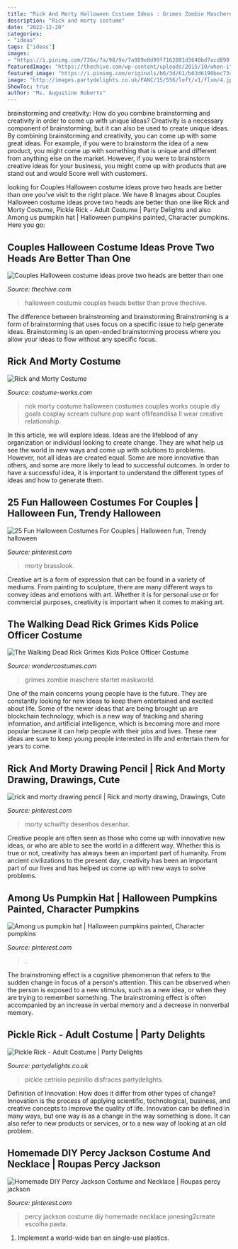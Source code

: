 ```yaml
---
title: "Rick And Morty Halloween Costume Ideas : Grimes Zombie Maschere Startet Maskworld"
description: "Rick and morty costume"
date: "2022-12-20"
categories:
- "ideas"
tags: ["ideas"]
images:
- "https://i.pinimg.com/736x/7a/98/9e/7a989e8d99f7162881d3640bd7acd890.jpg"
featuredImage: "https://thechive.com/wp-content/uploads/2015/10/when-it-comes-to-costume-ideas-two-heads-are-always-better-than-one-33-photos-16.jpg?quality=85&amp;strip=info&amp;w=600"
featured_image: "https://i.pinimg.com/originals/b6/3d/61/b63d6190bec734d5d255162221231c59.jpg"
image: "http://images.partydelights.co.uk/FANC/15/556/left/v1/flxm/4.jpg"
ShowToc: true
author: "Ms. Augustine Roberts"
---
```



brainstorming and creativity: How do you combine brainstorming and creativity in order to come up with unique ideas?
Creativity is a necessary component of brainstorming, but it can also be used to create unique ideas. By combining brainstorming and creativity, you can come up with some great ideas. For example, if you were to brainstorm the idea of a new product, you might come up with something that is unique and different from anything else on the market. However, if you were to brainstorm creative ideas for your business, you might come up with products that are stand out and would Score well with customers.

	

		
looking for Couples Halloween costume ideas prove two heads are better than one you've visit to the right place. We have 8 Images about Couples Halloween costume ideas prove two heads are better than one like Rick and Morty Costume, Pickle Rick - Adult Costume | Party Delights and also Among us pumpkin hat | Halloween pumpkins painted, Character pumpkins. Here you go:
		
    
## Couples Halloween Costume Ideas Prove Two Heads Are Better Than One

<img loading=lazy src="https://thechive.com/wp-content/uploads/2015/10/when-it-comes-to-costume-ideas-two-heads-are-always-better-than-one-33-photos-16.jpg?quality=85&amp;strip=info&amp;w=600" onerror="this.onerror=null;this.src='https://tse2.mm.bing.net/th?id=OIP.aCoXaNnpCfEPprJhdqCXTAHaLD&amp;pid=15.1';" alt="Couples Halloween costume ideas prove two heads are better than one">

_Source: thechive.com_

>halloween costume couples heads better than prove thechive. 

	

The difference between brainstroming and brainstorming
Brainstroming is a form of brainstorming that uses focus on a specific issue to help generate ideas. Brainstorming is an open-ended brainstorming process where you allow your ideas to flow without any specific focus.

    
## Rick And Morty Costume

<img loading=lazy src="https://photos.costume-works.com/full/rick_and_morty.jpg" onerror="this.onerror=null;this.src='https://tse1.mm.bing.net/th?id=OIP.N2nDHHml1Rz-Ow6om1M8_QHaKW&amp;pid=15.1';" alt="Rick and Morty Costume">

_Source: costume-works.com_

>rick morty costume halloween costumes couples works couple diy goals cosplay scream culture pop want oflifeandlisa ll wear creative relationship. 

	

In this article, we will explore ideas. Ideas are the lifeblood of any organization or individual looking to create change. They are what help us see the world in new ways and come up with solutions to problems. However, not all ideas are created equal. Some are more innovative than others, and some are more likely to lead to successful outcomes. In order to have a successful idea, it is important to understand the different types of ideas and how to generate them.

    
## 25 Fun Halloween Costumes For Couples | Halloween Fun, Trendy Halloween

<img loading=lazy src="https://i.pinimg.com/originals/b6/3d/61/b63d6190bec734d5d255162221231c59.jpg" onerror="this.onerror=null;this.src='https://tse1.mm.bing.net/th?id=OIP.3VBkyrb-oabHTMc-Sd-ASQHaJ3&amp;pid=15.1';" alt="25 Fun Halloween Costumes For Couples | Halloween fun, Trendy halloween">

_Source: pinterest.com_

>morty brasslook. 

	

Creative art is a form of expression that can be found in a variety of mediums. From painting to sculpture, there are many different ways to convey ideas and emotions with art. Whether it is for personal use or for commercial purposes, creativity is important when it comes to making art.

    
## The Walking Dead Rick Grimes Kids Police Officer Costume

<img loading=lazy src="https://img.wondercostumes.com/products/11-3/rick-grimes-kids-costume.jpg" onerror="this.onerror=null;this.src='https://tse2.mm.bing.net/th?id=OIP.YdeKUBPaFVMn6yE4hrDWaAHaI4&amp;pid=15.1';" alt="The Walking Dead Rick Grimes Kids Police Officer Costume">

_Source: wondercostumes.com_

>grimes zombie maschere startet maskworld. 

	

One of the main concerns young people have is the future. They are constantly looking for new ideas to keep them entertained and excited about life. Some of the newer ideas that are being brought up are blockchain technology, which is a new way of tracking and sharing information, and artificial intelligence, which is becoming more and more popular because it can help people with their jobs and lives. These new ideas are sure to keep young people interested in life and entertain them for years to come.

    
## Rick And Morty Drawing Pencil | Rick And Morty Drawing, Drawings, Cute

<img loading=lazy src="https://i.pinimg.com/736x/d3/2f/a9/d32fa920695cfafbbb8931eaa7b7c3c9.jpg" onerror="this.onerror=null;this.src='https://tse2.mm.bing.net/th?id=OIP.Db5WuyEwF67HGLDZT3OvSwHaJ3&amp;pid=15.1';" alt="rick and morty drawing pencil | Rick and morty drawing, Drawings, Cute">

_Source: pinterest.com_

>morty schwifty desenhos desenhar. 

	

Creative people are often seen as those who come up with innovative new ideas, or who are able to see the world in a different way. Whether this is true or not, creativity has always been an important part of humanity. From ancient civilizations to the present day, creativity has been an important part of our lives and has helped us come up with new ways to solve problems.

    
## Among Us Pumpkin Hat | Halloween Pumpkins Painted, Character Pumpkins

<img loading=lazy src="https://i.pinimg.com/736x/ec/3a/1d/ec3a1db40f5ce928712b6822a6795dec.jpg" onerror="this.onerror=null;this.src='https://tse1.mm.bing.net/th?id=OIP.X0cucbxavR0kbZgnNtjh6wHaHa&amp;pid=15.1';" alt="Among us pumpkin hat | Halloween pumpkins painted, Character pumpkins">

_Source: pinterest.com_

>. 

	

The brainstroming effect is a cognitive phenomenon that refers to the sudden change in focus of a person's attention. This can be observed when the person is exposed to a new stimulus, such as a new idea, or when they are trying to remember something. The brainstroming effect is often accompanied by an increase in verbal memory and a decrease in nonverbal memory.

    
## Pickle Rick - Adult Costume | Party Delights

<img loading=lazy src="http://images.partydelights.co.uk/FANC/15/556/left/v1/flxm/4.jpg" onerror="this.onerror=null;this.src='https://tse1.mm.bing.net/th?id=OIP.EmDjbKNMUFlH34fcCW0niwHaJ4&amp;pid=15.1';" alt="Pickle Rick - Adult Costume | Party Delights">

_Source: partydelights.co.uk_

>pickle cetriolo pepinillo disfraces partydelights. 

	

Definition of Innovation: How does it differ from other types of change?
Innovation is the process of applying scientific, technological, business, and creative concepts to improve the quality of life. Innovation can be defined in many ways, but one way is as a change in the way something is done. It can also refer to new products or services, or to a new way of looking at an old problem.

    
## Homemade DIY Percy Jackson Costume And Necklace | Roupas Percy Jackson

<img loading=lazy src="https://i.pinimg.com/736x/7a/98/9e/7a989e8d99f7162881d3640bd7acd890.jpg" onerror="this.onerror=null;this.src='https://tse2.mm.bing.net/th?id=OIP.jGEfnnvA5udgMUdzuIiJtwHaLA&amp;pid=15.1';" alt="Homemade DIY Percy Jackson Costume and Necklace | Roupas percy jackson">

_Source: pinterest.com_

>percy jackson costume diy homemade necklace jonesing2create escolha pasta. 

	

1. Implement a world-wide ban on single-use plastics.

